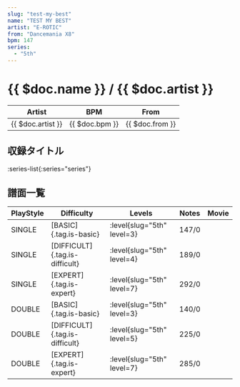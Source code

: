 ```yaml
---
slug: "test-my-best"
name: "TEST MY BEST"
artist: "E-ROTIC"
from: "Dancemania X8"
bpm: 147
series:
  - "5th"
---
```


# {{ $doc.name }} / {{ $doc.artist }}

|Artist|BPM|From|
|------|---|----|
|{{ $doc.artist }}|{{ $doc.bpm }}|{{ $doc.from }}|

## 収録タイトル

:series-list{:series="series"}

## 譜面一覧

|PlayStyle|Difficulty|Levels|Notes|Movie|
|---------|----------|------|-----|-----|
|SINGLE|[BASIC]{.tag.is-basic}|:level{slug="5th" level=3}|147/0||
|SINGLE|[DIFFICULT]{.tag.is-difficult}|:level{slug="5th" level=4}|189/0||
|SINGLE|[EXPERT]{.tag.is-expert}|:level{slug="5th" level=7}|292/0||
|DOUBLE|[BASIC]{.tag.is-basic}|:level{slug="5th" level=3}|140/0||
|DOUBLE|[DIFFICULT]{.tag.is-difficult}|:level{slug="5th" level=5}|225/0||
|DOUBLE|[EXPERT]{.tag.is-expert}|:level{slug="5th" level=7}|285/0||

